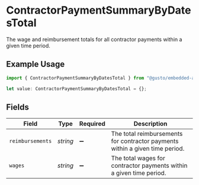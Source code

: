 # ContractorPaymentSummaryByDatesTotal

The wage and reimbursement totals for all contractor payments within a given time period.

## Example Usage

```typescript
import { ContractorPaymentSummaryByDatesTotal } from "@gusto/embedded-api/models/components/contractorpaymentsummarybydates.js";

let value: ContractorPaymentSummaryByDatesTotal = {};
```

## Fields

| Field                                                                        | Type                                                                         | Required                                                                     | Description                                                                  |
| ---------------------------------------------------------------------------- | ---------------------------------------------------------------------------- | ---------------------------------------------------------------------------- | ---------------------------------------------------------------------------- |
| `reimbursements`                                                             | *string*                                                                     | :heavy_minus_sign:                                                           | The total reimbursements for contractor payments within a given time period. |
| `wages`                                                                      | *string*                                                                     | :heavy_minus_sign:                                                           | The total wages for contractor payments within a given time period.          |